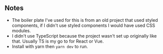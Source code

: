 ## Notes

- The boiler plate I've used for this is from an old project that used styled components, if I didn't use styled components I would have used CSS modules.
- I didn't use TypeScript because the project wasn't set up originally like that. Usually TS is my go to for React or Vue.
- Install with yarn then `yarn dev` to run.
